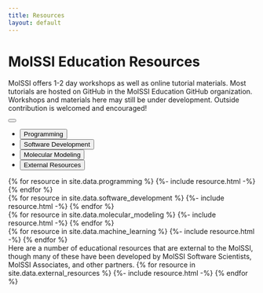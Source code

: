 ```yaml
---
title: Resources
layout: default
---
```


# MolSSI Education Resources

MolSSI offers 1-2 day workshops as well as online tutorial materials. Most tutorials are hosted on GitHub in the MolSSI Education GitHub organization. Workshops and materials here may still be under development. Outside contribution is welcomed and encouraged!

<!-- Tab links -->
<div class="tab">
  <nav class="navbar navbar-expand-lg navbar-light bg-light tab resources">
  <button class="navbar-toggler" type="button" data-toggle="collapse" data-target="#navbarNav" aria-controls="navbarNav" aria-expanded="false" aria-label="Toggle navigation">
    <span class="navbar-toggler-icon"></span>
  </button>
  <div class="collapse navbar-collapse h-100 p-0" id="navbarNav">
    <ul class="navbar-nav">
      <li class="nav-item" onclick="openCategory(event, 'Programming')", id="defaultOpen">
        <button class="tablinks h-100">Programming</button>
      </li>
      <li class="nav-item" onclick="openCategory(event, 'software-development')">
        <button class="tablinks h-100">Software Development</button>
      </li>
      <li class="nav-item" onclick="openCategory(event, 'molecular-modeling')">
        <button class="tablinks h-100">Molecular Modeling</button>
      </li>
      <li class="nav-item" onclick="openCategory(event, 'external-resources')">
        <button class="tablinks h-100">External Resources</button>
      </li>
    </ul>
</nav>
</div>

<!-- Tab content -->
<div id="Programming" class="tabcontent">
{% for resource in site.data.programming %}
{%- include resource.html -%}
{% endfor %}
</div>

<div id="software-development" class="tabcontent">
{%  for resource in site.data.software_development %}
{%- include resource.html -%}
{% endfor %}
</div>

<div id="molecular-modeling" class="tabcontent">
{%  for resource in site.data.molecular_modeling %}
{%- include resource.html -%}
{% endfor %}
</div>

<div id="machine-learning" class="tabcontent">
{% for resource in site.data.machine_learning %}
{%- include resource.html -%}
{% endfor %}
</div>

<div id='external-resources' class='tabcontent'>
Here are a number of educational resources that are external to the MolSSI, though many of these have been developed by MolSSI Software Scientists, MolSSI Associates, and other partners.
{%  for resource in site.data.external_resources %}
{%- include resource.html -%}
{% endfor %}
</div>

<!-- Get the element with id="defaultOpen" and click on it after the whole page loaded-->
<script>
  document.getElementById('defaultOpen').click();
</script>

